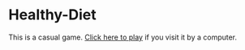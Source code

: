 # Healthy-Diet
This is a casual game.
[Click here to play](https://functionadvanced.github.io/Healthy-Diet/) if you visit it by a computer.

